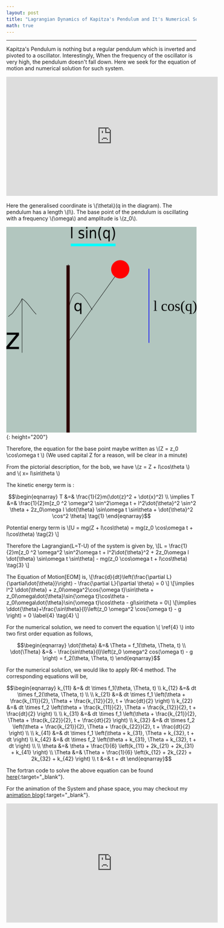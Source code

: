 ```yaml
---
layout: post
title: "Lagrangian Dynamics of Kapitza's Pendulum and It's Numerical Solution"
math: true
---
```

---
Kapitza's Pendulum is nothing but a regular pendulum which is inverted and pivoted to a oscillator. Interestingly, When the frequency of the oscillator is very high, the pendulum doesn't fall down. Here we seek for the equation of motion and numerical solution for such system. 

<iframe width="560" height="315" src="https://www.youtube-nocookie.com/embed/9Q6HDpvbook" title="YouTube video player" frameborder="0" allow="accelerometer; autoplay; clipboard-write; encrypted-media; gyroscope; picture-in-picture" allowfullscreen></iframe>

Here the generalised coordinate is \\(\theta\\)(q in the diagram). The pendulum has a length \\(l\\). The base point of the pendulum is oscillating with a frequency \\(\omega\\) and amplitude is \\(z_0\\).

![KapitzaPendulum](/assets/images/path42.png){: height="200"}

Therefore, the equation for the base point maybe written as \\(Z = z_0 \cos\omega t \\) (We used capital Z for a reason, will be clear in a minute)

From the pictorial description, for the bob, we have \\(z = Z + l\cos\theta \\) and \\( x= l\sin\theta \\)

The kinetic energy term is :

$$\begin{eqnarray} 
T &=& \frac{1}{2}m(\dot{z}^2 + \dot{x}^2) \\
\implies T &=& \frac{1}{2}m[z_0 ^2 \omega^2 \sin^2\omega t + l^2\dot{\theta}^2 \sin^2 \theta + 2z_0\omega l \dot{\theta} \sin\omega t \sin\theta + \dot{\theta}^2 \cos^2 \theta] \tag{1}
\end{eqnarray}$$

Potential energy term is \\[U = mg(Z + l\cos\theta) = mg(z_0 \cos\omega t + l\cos\theta) \tag{2} \\]

Therefore the Lagrangian(L=T-U) of the system is given by,
\\[L = \frac{1}{2}m[z_0 ^2 \omega^2 \sin^2\omega t + l^2\dot{\theta}^2 + 2z_0\omega l \dot{\theta} \sin\omega t \sin\theta] - mg(z_0 \cos\omega t + l\cos\theta) \tag{3} \\] 

The Equation of Motion[EOM] is,
\\[\frac{d}{dt}\left(\frac{\partial L}{\partial\dot{\theta}}\right) - \frac{\partial L}{\partial \theta} = 0 \\]
\\[\implies l^2 \ddot{\theta} + z_0l\omega^2\cos{\omega t}\sin\theta + z_0l\omega\dot{\theta}\sin{\omega t}\cos\theta - z_0l\omega\dot{\theta}\sin{\omega t}\cos\theta - gl\sin\theta = 0\\]
\\[\implies \ddot{\theta}+\frac{\sin\theta}{l}\left(z_0 \omega^2 \cos{\omega t} - g \right) = 0 \label{4} \tag{4} \\]

For the numerical solution, we need to convert the equation \\( \ref{4} \\) into two first order equation as follows,

$$\begin{eqnarray} 
\dot{\theta} &=& \Theta = f_1(\theta, \Theta, t) \\
\dot{\Theta} &=& - \frac{sin\theta}{l}\left(z_0 \omega^2 cos(\omega t) - g \right) = f_2(\theta, \Theta, t) 
\end{eqnarray}$$

For the numerical solution, we would like to apply RK-4 method. The corresponding equations will be,

$$\begin{eqnarray} 
k_{11} &=& dt \times f_1(\theta, \Theta, t) \\
k_{12} &=& dt \times f_2(\theta, \Theta, t) \\
\\
k_{21} &=& dt \times f_1 \left(\theta + \frac{k_{11}}{2}, \Theta + \frac{k_{12}}{2}, t + \frac{dt}{2} \right) \\
k_{22} &=& dt \times f_2 \left(\theta + \frac{k_{11}}{2}, \Theta + \frac{k_{12}}{2}, t + \frac{dt}{2} \right) \\
\\
k_{31} &=& dt \times f_1 \left(\theta + \frac{k_{21}}{2}, \Theta + \frac{k_{22}}{2}, t + \frac{dt}{2} \right) \\
k_{32} &=& dt \times f_2 \left(\theta + \frac{k_{21}}{2}, \Theta + \frac{k_{22}}{2}, t + \frac{dt}{2} \right) \\
\\
k_{41} &=& dt \times f_1 \left(\theta + k_{31}, \Theta + k_{32}, t + dt \right) \\
k_{42} &=& dt \times f_2 \left(\theta + k_{31}, \Theta + k_{32}, t + dt \right) \\
\\
\theta &=& \theta + \frac{1}{6} \left(k_{11} + 2k_{21} + 2k_{31} + k_{41} \right) \\
\Theta &=& \Theta + \frac{1}{6} \left(k_{12} + 2k_{22} + 2k_{32} + k_{42} \right) \\
t &=& t + dt
\end{eqnarray}$$

The fortran code to solve the above equation can be found [here](https://arabindo.github.io/animation/code.html#kp){:target="_blank"}.

For the animation of the System and phase space, you may checkout my [animation blog](https://arabindo.github.io/animation/eom1.html){:target="_blank"}.

<iframe width="560" height="315" src="https://www.youtube-nocookie.com/embed/a4Mj1hEge2Y" title="YouTube video player" frameborder="0" allow="accelerometer; autoplay; clipboard-write; encrypted-media; gyroscope; picture-in-picture" allowfullscreen></iframe>


